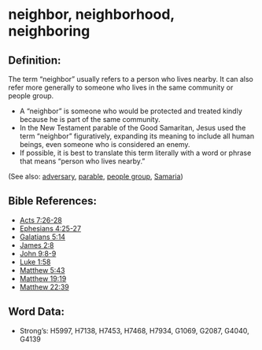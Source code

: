 # neighbor, neighborhood, neighboring

## Definition:

The term “neighbor” usually refers to a person who lives nearby. It can also refer more generally to someone who lives in the same community or people group.

* A “neighbor” is someone who would be protected and treated kindly because he is part of the same community.
* In the New Testament parable of the Good Samaritan, Jesus used the term “neighbor” figuratively, expanding its meaning to include all human beings, even someone who is considered an enemy.
* If possible, it is best to translate this term literally with a word or phrase that means “person who lives nearby.”

(See also: [adversary](../other/adversary.md), [parable](../kt/parable.md), [people group](../other/peoplegroup.md), [Samaria](../names/samaria.md))

## Bible References:

* [Acts 7:26-28](rc://en/tn/help/act/07/26)
* [Ephesians 4:25-27](rc://en/tn/help/eph/04/25)
* [Galatians 5:14](rc://en/tn/help/gal/05/14)
* [James 2:8](rc://en/tn/help/jas/02/08)
* [John 9:8-9](rc://en/tn/help/jhn/09/08)
* [Luke 1:58](rc://en/tn/help/luk/01/58)
* [Matthew 5:43](rc://en/tn/help/mat/05/43)
* [Matthew 19:19](rc://en/tn/help/mat/19/19)
* [Matthew 22:39](rc://en/tn/help/mat/22/39)

## Word Data:

* Strong’s: H5997, H7138, H7453, H7468, H7934, G1069, G2087, G4040, G4139
